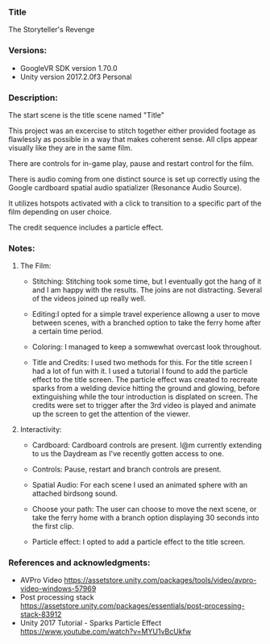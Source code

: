 ### Title
The Storyteller's Revenge

### Versions:
- GoogleVR SDK version 1.70.0
- Unity version 2017.2.0f3 Personal

### Description:
The start scene is the title scene named "Title"

This project was an excercise to stitch together either provided footage as flawlessly as possible in a way that makes coherent sense. All clips appear visually like they are in the same film.

There are controls for in-game play, pause and restart control for the film.

There is audio coming from one distinct source is set up correctly using the Google cardboard spatial audio spatializer (Resonance Audio Source).

It utilizes hotspots activated with a click to transition to a specific part of the film depending on user choice.

The credit sequence includes a particle effect.


### Notes:

1. The Film:

   - Stitching: Stitching took some time, but I eventually got the hang of it and I am happy with the results. The joins are not distracting. Several of the videos joined up really well.

    - Editing:I opted for a simple travel experience allowng a user to move between scenes, with a branched option to take the ferry home after a certain time period.

	- Coloring:	I managed to keep a somwewhat overcast look throughout.

	- Title and Credits: I used two methods for this. For the title screen I had a lot of fun with it. I used a tutorial I found to add the particle effect to the title screen. The particle effect was created to recreate sparks from a welding device hitting the ground and glowing, before extinguishing while the tour introduction is displated on screen. The credits were set to trigger after the 3rd video is played and animate up the screen to get the attention of the viewer.

2. Interactivity:

   - Cardboard: Cardboard controls are present. I@m currently extending to us the Daydream as I've recently gotten access to one.

   - Controls: Pause, restart and branch controls are present.

   - Spatial Audio: For each scene I used an animated sphere with an attached birdsong sound.

   - Choose your path: The user can choose to move the next scene, or take the ferry home with a branch option displaying 30 seconds into the first clip.

   - Particle effect: I opted to add a particle effect to the title screen.

### References and acknowledgments:
- AVPro Video https://assetstore.unity.com/packages/tools/video/avpro-video-windows-57969
- Post processing stack https://assetstore.unity.com/packages/essentials/post-processing-stack-83912
- Unity 2017 Tutorial - Sparks Particle Effect https://www.youtube.com/watch?v=MYU1vBcUkfw
